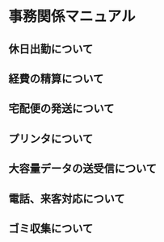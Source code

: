 # 事務関係マニュアル
## 休日出勤について
## 経費の精算について
## 宅配便の発送について
## プリンタについて
## 大容量データの送受信について
## 電話、来客対応について
## ゴミ収集について